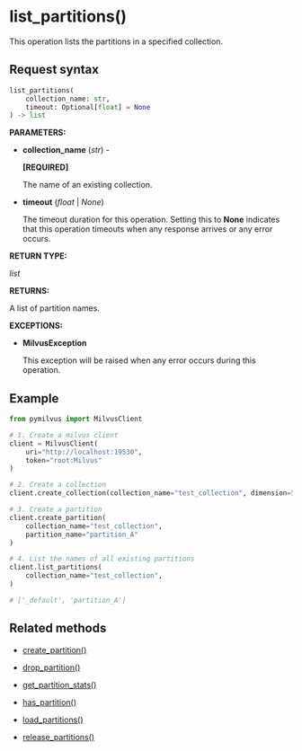 # list_partitions()

This operation lists the partitions in a specified collection.

## Request syntax

```python
list_partitions(
    collection_name: str,
    timeout: Optional[float] = None
) -> list
```

**PARAMETERS:**

- **collection_name** (*str*) -

    **[REQUIRED]**

    The name of an existing collection.

- **timeout** (*float* | *None*)  

    The timeout duration for this operation. Setting this to **None** indicates that this operation timeouts when any response arrives or any error occurs.

**RETURN TYPE:**

*list*

**RETURNS:**

A list of partition names.

**EXCEPTIONS:**

- **MilvusException**

    This exception will be raised when any error occurs during this operation.

## Example

```python
from pymilvus import MilvusClient

# 1. Create a milvus client
client = MilvusClient(
    uri="http://localhost:19530",
    token="root:Milvus"
)

# 2. Create a collection
client.create_collection(collection_name="test_collection", dimension=5)

# 3. Create a partition
client.create_partition(
    collection_name="test_collection", 
    partition_name="partition_A"
)

# 4. List the names of all existing partitions
client.list_partitions(
    collection_name="test_collection", 
)

# ['_default', 'partition_A']
```

## Related methods

- [create_partition()](create_partition.md)

- [drop_partition()](drop_partition.md)

- [get_partition_stats()](get_partition_stats.md)

- [has_partition()](has_partition.md)

- [load_partitions()](load_partitions.md)

- [release_partitions()](release_partitions.md)

